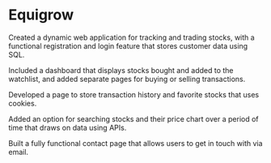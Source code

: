 # Equigrow
Created a dynamic web application for tracking and trading stocks, with a functional registration and login feature that stores customer data using SQL.

Included a dashboard that displays stocks bought and added to the watchlist, and added separate pages for buying  or selling transactions.

Developed a page to store transaction history and favorite stocks that uses cookies.

Added an option for searching stocks and their price chart over a period of time that draws on data using APIs.

Built a fully functional contact page that allows users to get in touch with via email.
